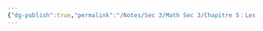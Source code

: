 ```yaml
---
{"dg-publish":true,"permalink":"/Notes/Sec 3/Math Sec 3/Chapitre 5：Les Fonctions/Section 5.9： Les propriétés d’une fonction/D) Variation (croissance, décroissance, constance)/"}
---
```


